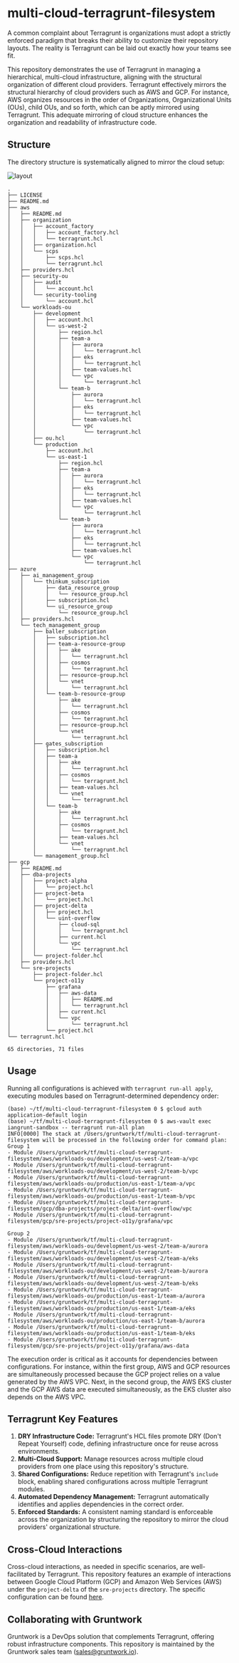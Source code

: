 # multi-cloud-terragrunt-filesystem

A common complaint about Terragrunt is organizations must adopt a strictly enforced paradigm that breaks their ability to customize their repository layouts. The reality is Terragrunt can be laid out exactly how your teams see fit.

This repository demonstrates the use of Terragrunt in managing a hierarchical, multi-cloud infrastructure, aligning with the structural organization of different cloud providers. Terragrunt effectively mirrors the structural hierarchy of cloud providers such as AWS and GCP. For instance, AWS organizes resources in the order of Organizations, Organizational Units (OUs), child OUs, and so forth, which can be aptly mirrored using Terragrunt. This adequate mirroring of cloud structure enhances the organization and readability of infrastructure code.

## Structure

The directory structure is systematically aligned to mirror the cloud setup:

![layout](img/layout.svg)

```shell
.
├── LICENSE
├── README.md
├── aws
│   ├── README.md
│   ├── organization
│   │   ├── account_factory
│   │   │   ├── account_factory.hcl
│   │   │   └── terragrunt.hcl
│   │   ├── organization.hcl
│   │   └── scps
│   │       ├── scps.hcl
│   │       └── terragrunt.hcl
│   ├── providers.hcl
│   ├── security-ou
│   │   ├── audit
│   │   │   └── account.hcl
│   │   └── security-tooling
│   │       └── account.hcl
│   └── workloads-ou
│       ├── development
│       │   ├── account.hcl
│       │   └── us-west-2
│       │       ├── region.hcl
│       │       ├── team-a
│       │       │   ├── aurora
│       │       │   │   └── terragrunt.hcl
│       │       │   ├── eks
│       │       │   │   └── terragrunt.hcl
│       │       │   ├── team-values.hcl
│       │       │   └── vpc
│       │       │       └── terragrunt.hcl
│       │       └── team-b
│       │           ├── aurora
│       │           │   └── terragrunt.hcl
│       │           ├── eks
│       │           │   └── terragrunt.hcl
│       │           ├── team-values.hcl
│       │           └── vpc
│       │               └── terragrunt.hcl
│       ├── ou.hcl
│       └── production
│           ├── account.hcl
│           └── us-east-1
│               ├── region.hcl
│               ├── team-a
│               │   ├── aurora
│               │   │   └── terragrunt.hcl
│               │   ├── eks
│               │   │   └── terragrunt.hcl
│               │   ├── team-values.hcl
│               │   └── vpc
│               │       └── terragrunt.hcl
│               └── team-b
│                   ├── aurora
│                   │   └── terragrunt.hcl
│                   ├── eks
│                   │   └── terragrunt.hcl
│                   ├── team-values.hcl
│                   └── vpc
│                       └── terragrunt.hcl
├── azure
│   ├── ai_management_group
│   │   └── thinkum_subscription
│   │       ├── data_resource_group
│   │       │   └── resource_group.hcl
│   │       ├── subscription.hcl
│   │       └── ui_resource_group
│   │           └── resource_group.hcl
│   ├── providers.hcl
│   └── tech_management_group
│       ├── baller_subscription
│       │   ├── subscription.hcl
│       │   ├── team-a-resource-group
│       │   │   ├── ake
│       │   │   │   └── terragrunt.hcl
│       │   │   ├── cosmos
│       │   │   │   └── terragrunt.hcl
│       │   │   ├── resource-group.hcl
│       │   │   └── vnet
│       │   │       └── terragrunt.hcl
│       │   └── team-b-resource-group
│       │       ├── ake
│       │       │   └── terragrunt.hcl
│       │       ├── cosmos
│       │       │   └── terragrunt.hcl
│       │       ├── resource-group.hcl
│       │       └── vnet
│       │           └── terragrunt.hcl
│       ├── gates_subscription
│       │   ├── subscription.hcl
│       │   ├── team-a
│       │   │   ├── ake
│       │   │   │   └── terragrunt.hcl
│       │   │   ├── cosmos
│       │   │   │   └── terragrunt.hcl
│       │   │   ├── team-values.hcl
│       │   │   └── vnet
│       │   │       └── terragrunt.hcl
│       │   └── team-b
│       │       ├── ake
│       │       │   └── terragrunt.hcl
│       │       ├── cosmos
│       │       │   └── terragrunt.hcl
│       │       ├── team-values.hcl
│       │       └── vnet
│       │           └── terragrunt.hcl
│       └── management_group.hcl
├── gcp
│   ├── README.md
│   ├── dba-projects
│   │   ├── project-alpha
│   │   │   └── project.hcl
│   │   ├── project-beta
│   │   │   └── project.hcl
│   │   ├── project-delta
│   │   │   ├── project.hcl
│   │   │   └── uint-overflow
│   │   │       ├── cloud-sql
│   │   │       │   └── terragrunt.hcl
│   │   │       ├── current.hcl
│   │   │       └── vpc
│   │   │           └── terragrunt.hcl
│   │   └── project-folder.hcl
│   ├── providers.hcl
│   └── sre-projects
│       ├── project-folder.hcl
│       └── project-o11y
│           ├── grafana
│           │   ├── aws-data
│           │   │   ├── README.md
│           │   │   └── terragrunt.hcl
│           │   ├── current.hcl
│           │   └── vpc
│           │       └── terragrunt.hcl
│           └── project.hcl
└── terragrunt.hcl

65 directories, 71 files

```

## Usage

Running all configurations is achieved with `terragrunt run-all apply`, executing modules based on Terragrunt-determined dependency order:

```shell
(base) ~/tf/multi-cloud-terragrunt-filesystem 0 $ gcloud auth application-default login
(base) ~/tf/multi-cloud-terragrunt-filesystem 0 $ aws-vault exec iangrunt-sandbox -- terragrunt run-all plan
INFO[0000] The stack at /Users/gruntwork/tf/multi-cloud-terragrunt-filesystem will be processed in the following order for command plan:
Group 1
- Module /Users/gruntwork/tf/multi-cloud-terragrunt-filesystem/aws/workloads-ou/development/us-west-2/team-a/vpc
- Module /Users/gruntwork/tf/multi-cloud-terragrunt-filesystem/aws/workloads-ou/development/us-west-2/team-b/vpc
- Module /Users/gruntwork/tf/multi-cloud-terragrunt-filesystem/aws/workloads-ou/production/us-east-1/team-a/vpc
- Module /Users/gruntwork/tf/multi-cloud-terragrunt-filesystem/aws/workloads-ou/production/us-east-1/team-b/vpc
- Module /Users/gruntwork/tf/multi-cloud-terragrunt-filesystem/gcp/dba-projects/project-delta/int-overflow/vpc
- Module /Users/gruntwork/tf/multi-cloud-terragrunt-filesystem/gcp/sre-projects/project-o11y/grafana/vpc

Group 2
- Module /Users/gruntwork/tf/multi-cloud-terragrunt-filesystem/aws/workloads-ou/development/us-west-2/team-a/aurora
- Module /Users/gruntwork/tf/multi-cloud-terragrunt-filesystem/aws/workloads-ou/development/us-west-2/team-a/eks
- Module /Users/gruntwork/tf/multi-cloud-terragrunt-filesystem/aws/workloads-ou/development/us-west-2/team-b/aurora
- Module /Users/gruntwork/tf/multi-cloud-terragrunt-filesystem/aws/workloads-ou/development/us-west-2/team-b/eks
- Module /Users/gruntwork/tf/multi-cloud-terragrunt-filesystem/aws/workloads-ou/production/us-east-1/team-a/aurora
- Module /Users/gruntwork/tf/multi-cloud-terragrunt-filesystem/aws/workloads-ou/production/us-east-1/team-a/eks
- Module /Users/gruntwork/tf/multi-cloud-terragrunt-filesystem/aws/workloads-ou/production/us-east-1/team-b/aurora
- Module /Users/gruntwork/tf/multi-cloud-terragrunt-filesystem/aws/workloads-ou/production/us-east-1/team-b/eks
- Module /Users/gruntwork/tf/multi-cloud-terragrunt-filesystem/gcp/sre-projects/project-o11y/grafana/aws-data
```

The execution order is critical as it accounts for dependencies between configurations. For instance, within the first group, AWS and GCP resources are simultaneously processed because the GCP project relies on a value generated by the AWS VPC. Next, in the second group, the AWS EKS cluster and the GCP AWS data are executed simultaneously, as the EKS cluster also depends on the AWS VPC.

## Terragrunt Key Features

1. **DRY Infrastructure Code:** Terragrunt's HCL files promote DRY (Don't Repeat Yourself) code, defining infrastructure once for reuse across environments.
2. **Multi-Cloud Support:** Manage resources across multiple cloud providers from one place using this repository's structure.
3. **Shared Configurations:** Reduce repetition with Terragrunt's `include` block, enabling shared configurations across multiple Terragrunt modules.
4. **Automated Dependency Management:** Terragrunt automatically identifies and applies dependencies in the correct order.
5. **Enforced Standards:** A consistent naming standard is enforceable across the organization by structuring the repository to mirror the cloud providers' organizational structure.

## Cross-Cloud Interactions

Cross-cloud interactions, as needed in specific scenarios, are well-facilitated by Terragrunt. This repository features an example of interactions between Google Cloud Platform (GCP) and Amazon Web Services (AWS) under the `project-delta` of the `sre-projects` directory. The specific configuration can be found [here](https://github.com/iangrunt/multi-cloud-terragrunt-filesystem/tree/main/gcp/sre-projects/project-delta/iangrunt/aws-data).

## Collaborating with Gruntwork

Gruntwork is a DevOps solution that complements Terragrunt, offering robust infrastructure components. This repository is maintained by the Gruntwork sales team (sales@gruntwork.io).
